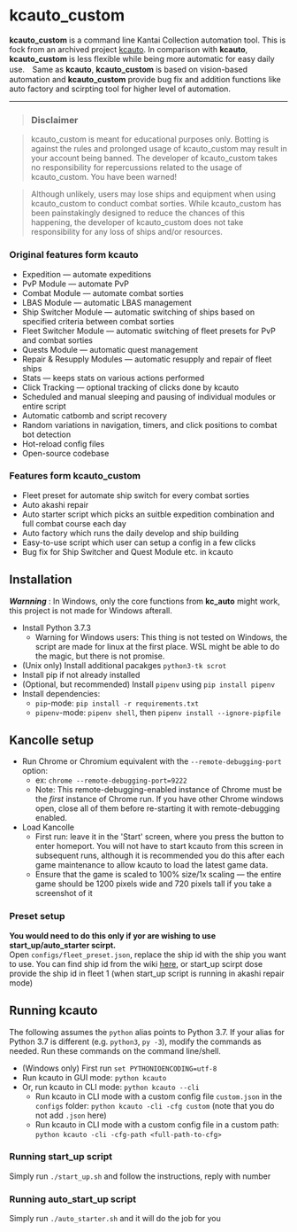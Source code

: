 # kcauto_custom

**kcauto_custom** is a command line Kantai Collection automation tool. This is fock from an archived project [kcauto](https://github.com/perryhuynh/kcauto). In comparison with **kcauto**, **kcauto_custom** is less flexible while being more automatic for easy daily use.　Same as **kcauto**, **kcauto_custom** is based on vision-based automation and **kcauto_custom** provide bug fix and addition functions like auto factory and scirpting tool for higher level of automation.

---

> ### Disclaimer

> kcauto_custom is meant for educational purposes only. Botting is against the rules and prolonged usage of kcauto_custom may result in your account being banned. The developer of kcauto_custom takes no responsibility for repercussions related to the usage of kcauto_custom. You have been warned!

> Although unlikely, users may lose ships and equipment when using kcauto_custom to conduct combat sorties. While kcauto_custom has been painstakingly designed to reduce the chances of this happening, the developer of kcauto_custom does not take responsibility for any loss of ships and/or resources.

### Original features form kcauto

* Expedition &mdash; automate expeditions
* PvP Module &mdash; automate PvP
* Combat Module &mdash; automate combat sorties
* LBAS Module &mdash; automatic LBAS management
* Ship Switcher Module &mdash; automatic switching of ships based on specified criteria between combat sorties
* Fleet Switcher Module &mdash; automatic switching of fleet presets for PvP and combat sorties
* Quests Module &mdash; automatic quest management
* Repair & Resupply Modules &mdash; automatic resupply and repair of fleet ships
* Stats &mdash; keeps stats on various actions performed
* Click Tracking &mdash; optional tracking of clicks done by kcauto
* Scheduled and manual sleeping and pausing of individual modules or entire script
* Automatic catbomb and script recovery
* Random variations in navigation, timers, and click positions to combat bot detection
* Hot-reload config files
* Open-source codebase

### Features form kcauto_custom

* Fleet preset for automate ship switch for every combat sorties
* Auto akashi repair 
* Auto starter script which picks an suitble expedition combination and full combat course each day
* Auto factory which runs the daily develop and ship building
* Easy-to-use script which user can setup a config in a few clicks
* Bug fix for Ship Switcher and Quest Module etc. in kcauto

## Installation

***Warnning*** : In Windows, only the core functions from **kc_auto** might work, this project is not made for Windows afterall.

* Install Python 3.7.3
  * Warning for Windows users: This thing is not tested on Windows, the script are made for linux at the first place. WSL might be able to do the magic, but there is not promise.
* (Unix only) Install additional pacakges `python3-tk scrot`
* Install pip if not already installed
* (Optional, but recommended) Install `pipenv` using `pip install pipenv`
* Install dependencies:
  * `pip`-mode: `pip install -r requirements.txt`
  * `pipenv`-mode: `pipenv shell`, then `pipenv install --ignore-pipfile`

## Kancolle setup

* Run Chrome or Chromium equivalent with the `--remote-debugging-port` option:
  * ex: `chrome --remote-debugging-port=9222`
  * Note: This remote-debugging-enabled instance of Chrome must be the *first* instance of Chrome run. If you have other Chrome windows open, close all of them before re-starting it with remote-debugging enabled.
* Load Kancolle
  * First run: leave it in the 'Start' screen, where you press the button to enter homeport. You will not have to start kcauto from this screen in subsequent runs, although it is recommended you do this after each game maintenance to allow kcauto to load the latest game data.
  * Ensure that the game is scaled to 100% size/1x scaling &mdash; the entire game should be 1200 pixels wide and 720 pixels tall if you take a screenshot of it
  
### Preset setup
**You would need to do this only if yor are wishing to use start_up/auto_starter scirpt.**  
Open ```configs/fleet_preset.json```, replace the ship id with the ship you want to use.
You can find ship id from the wiki [here](https://m.kcwiki.cn/wiki/%E6%A8%A1%E5%9D%97:%E8%88%B0%E5%A8%98%E6%95%B0%E6%8D%AE), or start_up scirpt dose provide the ship id in fleet 1 (when start_up script is running in akashi repair mode)



## Running kcauto

The following assumes the `python` alias points to Python 3.7. If your alias for Python 3.7 is different (e.g. `python3`, `py -3`), modify the commands as needed. Run these commands on the command line/shell.

* (Windows only) First run `set PYTHONIOENCODING=utf-8`
* Run kcauto in GUI mode: `python kcauto`
* Or, run kcauto in CLI mode: `python kcauto --cli`
  * Run kcauto in CLI mode with a custom config file `custom.json` in the `configs` folder: `python kcauto -cli -cfg custom` (note that you do not add `.json` here)
  * Run kcauto in CLI mode with a custom config file in a custom path: `python kcauto -cli -cfg-path <full-path-to-cfg>`

### Running start_up script
Simply run ```./start_up.sh``` and follow the instructions, reply with number

### Running auto_start_up script
Simply run ```./auto_starter.sh``` and it will do the job for you



